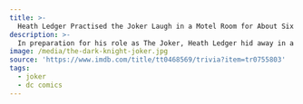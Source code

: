```yaml
---
title: >-
  Heath Ledger Practised the Joker Laugh in a Motel Room for About Six Weeks
description: >-
  In preparation for his role as The Joker, Heath Ledger hid away in a motel room for about six weeks. During this extended stay of seclusion, Ledger delved deep into the psychology of the character. He devoted himself to developing The Joker's every tic, namely the voice and that sadistic-sounding laugh.
image: /media/the-dark-knight-joker.jpg
source: 'https://www.imdb.com/title/tt0468569/trivia?item=tr0755803'
tags:
  - joker
  - dc comics
---
```


